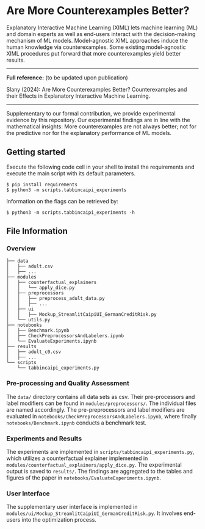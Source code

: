 # Are More Counterexamples Better? 

Explanatory Interactive Machine Learning (XIML) lets machine learning (ML)
and domain experts as well as end-users interact with the decision-making
mechanism of ML models.
Model-agnostic XIML approaches induce the human knowledge
via counterexamples. Some existing model-agnostic XIML procedures
put forward that more counterexamples yield better results.

---
**Full reference:** (to be updated upon publication)

Slany (2024): Are More Counterexamples Better?
Counterexamples and their Effects
in Explanatory Interactive Machine Learning.

---

Supplementary to our formal contribution, we provide experimental evidence
by this repository. Our experimental findings are in line with the
mathematical insights: More counterexamples are not always better;
not for the predictive nor for the explanatory performance of ML models.

## Getting started

Execute the following code cell in your shell to install the requirements
and execute the main script with its default parameters.

```
$ pip install requirements
$ python3 -m scripts.tabbincaipi_experiments
```

Information on the flags can be retrieved by:

```
$ python3 -m scripts.tabbincaipi_experiments -h
```

## File Information

### Overview

```
├── data
│   ├── adult.csv
│   ├── ...
├── modules
│   ├── counterfactual_explainers
│   │   └── apply_dice.py
│   ├── preprocessors
│   │   ├── preprocess_adult_data.py
│   │   ├── ...
│   ├── ui
│   │   ├── Mockup_StreamlitCaipiUI_GermanCreditRisk.py
│   └── utils.py
├── notebooks
│   ├── Benchmark.ipynb
│   ├── CheckPreprocessorsAndLabelers.ipynb
│   └── EvaluateExperiments.ipynb
├── results
│   ├── adult_c0.csv
│   ├── ...
└── scripts
    └── tabbincaipi_experiments.py
```

### Pre-processing and Quality Assessment

The ````data/```` directory contains all data sets as csv.
Their pre-processors and label modifiers can be found in ```modules/preprocessors/```.
The individual files are named accordingly.
The pre-preprocessors and label modifiers are evaluated in
````notebooks/CheckPreprocessorsAndLabelers.ipynb````,
where finally ````notebooks/Benchmark.ipynb```` conducts a benchmark test.

### Experiments and Results

The experiments are implemented in ````scripts/tabbincaipi_experiments.py````,
which utilizes a counterfactual explainer
implemented in ````modules/counterfactual_explainers/apply_dice.py````.
The experimental output is saved to ````results/````.
The findings are aggregated to the tables and figures of the paper
in ````notebooks/EvaluateExperiments.ipynb````.

### User Interface

The supplementary user interface is implemented in
``modules/ui/Mockup_StreamlitCaipiUI_GermanCreditRisk.py``.
It involves end-users into the optimization process.
